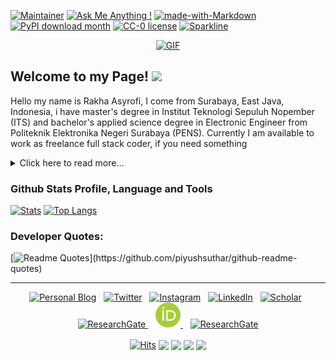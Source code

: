 [![Maintainer](https://img.shields.io/badge/maintainer-asyrofist-blue)](https://tei.ai/XMNpb)
[![Ask Me Anything !](https://img.shields.io/badge/Ask%20me-anything-1abc9c.svg)](https://tei.ai/XMNpb)
[![made-with-Markdown](https://img.shields.io/badge/Made%20with-Markdown-1f425f.svg)](https://tei.ai/XMNpb)
[![PyPI download month](https://img.shields.io/pypi/dm/ansicolortags.svg)](https://tei.ai/RuZN8r)
[![CC-0 license](https://img.shields.io/badge/License-CC--0-blue.svg)](https://tei.ai/XMNpb)
[![Sparkline](https://stars.medv.io/Naereen/badges.svg)](https://tei.ai/XMNpb)

<p align="center">
  <a href="https://github.com/DenverCoder1/readme-typing-svg"><img alt="GIF" src="https://readme-typing-svg.herokuapp.com/?lines=Welcome+to+My+GitHub+Profile!&color=99b3ff&size=22&duration=8000"/></a>
</p>  

## Welcome to my Page! <img src="https://raw.githubusercontent.com/MartinHeinz/MartinHeinz/master/wave.gif" width="30px">

Hello my name is Rakha Asyrofi, I come from Surabaya, East Java, Indonesia, i have master's degree in Institut Teknologi Sepuluh Nopember (ITS) and bachelor's applied science degree in Electronic Engineer from Politeknik Elektronika Negeri Surabaya (PENS). Currently I am available to work as freelance full stack coder, if you need something

<details><summary>Click here to read more...</summary>

#### You need to know what i'am :relaxed:

- Currently I've graduate as a Master's Student Degree at <a href="https://scholar.google.com/citations?user=WN9T5UUAAAAJ&hl=id&oi=ao" target="_blank">Informatics ITS</a> :thumbsup:

- My Research talk about <a href="https://ponselharian.com/tMcaI" target="_blank">Brain Segmentation</a>, 
  <a href="https://ponselharian.com/8iI4mK5EW8E" target="_blank">Face Detection</a>,
  <a href="https://ponselharian.com/Jy2ncVRx" target="_blank">Traceability Requirements</a>,
  <a href="https://ponselharian.com/9Eq9zlrI" target="_blank">Extraction Requirements</a>,
  <a href="https://ponselharian.com/ixHAY5Z" target="_blank">Supply Management System </a>,
  <a href="https://ponselharian.com/l5XKnt" target="_blank">Interdependency Requirement Extraction </a>,
  <a href="https://ponselharian.com/SZLplMyfPt" target="_blank">Bluetooth Low Energy </a>, and many more.
- I'm electronic and data research enthusiast.
- I was working as Technical Sales Engineer and Health Safety Officer at <a href="https://www.ptkeivan.co.id/">PT. Keivan Bros</a> who sales everything at many places, such as
  <a href="https://ponselharian.com/aKrBA6L5Igy" target="_blank">PJB UBJOM Rembang</a>,
  <a href="https://ponselharian.com/uhcFlFt49Lq" target="_blank">PJB UP Gresik</a>,
  <a href="https://ponselharian.com/GNzj" target="_blank">PJB UBJOM Pacitan</a>,
  <a href="https://ponselharian.com/HRojTw" target="_blank">PJB UBJOM Tanjung Awar-Awar</a>,
  <a href="https://ponselharian.com/zqNGKqJDnwZQ" target="_blank">Petrokimia Gresik</a>, and many more
- I was working as Backend Engineer and Quality Assurance at <a href="https://ponselharian.com/2zvD">PT. GDC Multi Sarana</a>, who develop many things. such as 
  <a href="https://ponselharian.com/5NbT" target="_blank">Web ArtaKu Internal</a>,
  <a href="https://ponselharian.com/OBHcPTz6e" target="_blank">Web GDC Landing</a>,
  <a href="https://ponselharian.com/gnCx82tSeeeu" target="_blank">Gateway ArtaKu Mobile</a>,
  <a href="https://ponselharian.com/cGcOpriRXI" target="_blank">Gateway ArtaKu Web</a>,
  <a href="https://ponselharian.com/aX4ILe" target="_blank">Gateway GDC APU PPT</a>, 
  <a href="https://ponselharian.com/aX4ILe" target="_blank">Artaku Mobile App</a>, and many more
- Now I work as Fulltack Engineer at  <a href="https://triv.co.id/en">PT. Tiga Inti Utama</a>, who develop using <a href="https://ponselharian.com/l7eR" target="_blank">Ruby on Rails as Automate Testing</a>
- I write content on <a href="https://ponselharian.com/mznqlzX">Medium</a> and <a href="https://ponselharian.com/9bnyrdHxTm">Revue</a>

### What i've  learned:point_down:!

<p> 
  <a href="https://ponselharian.com/HnlBQR" target="_blank">
    <img src="https://img.shields.io/badge/php-%23777BB4.svg?&style=for-the-badge&logo=php&logoColor=white"/>
  </a>
  <a href="https://ponselharian.com/HnlBQR" target="_blank">
    <img src="https://img.shields.io/badge/flask%20-%23000.svg?&style=for-the-badge&logo=flask&logoColor=white"/>
  </a>
  <a href="https://ponselharian.com/HnlBQR" target="_blank">
    <img src="https://img.shields.io/badge/python%20-%2314354C.svg?&style=for-the-badge&logo=python&logoColor=white"/>
  </a>
  <a href="https://ponselharian.com/HnlBQR" target="_blank">
    <img src="https://img.shields.io/badge/mysql-%2300f.svg?&style=for-the-badge&logo=mysql&logoColor=white"/>
  </a>  
  <a href="https://ponselharian.com/HnlBQR" target="_blank">
    <img src="https://img.shields.io/badge/Jupyter%20-%23F37626.svg?&style=for-the-badge&logo=Jupyter&logoColor=white" />
  </a>
  <a href="https://ponselharian.com/HnlBQR" target="_blank">
    <img src="https://img.shields.io/badge/SQLite-07405E?style=for-the-badge&logo=sqlite&logoColor=white" />
  </a>
  <a href="https://ponselharian.com/HnlBQR" target="_blank">
    <img src="https://img.shields.io/badge/Heroku-430098?style=for-the-badge&logo=heroku&logoColor=white" />
  </a>
  <a href="https://ponselharian.com/HnlBQR" target="_blank">
    <img src="https://img.shields.io/badge/Bootstrap-563D7C?style=for-the-badge&logo=bootstrap&logoColor=white" />
  </a>
  <a href="https://ponselharian.com/HnlBQR" target="_blank">
    <img src="https://img.shields.io/badge/Markdown-000000?style=for-the-badge&logo=markdown&logoColor=white" />
  </a>
  <a href="https://ponselharian.com/HnlBQR" target="_blank">
    <img src="https://img.shields.io/badge/Rust-000000?style=for-the-badge&logo=rust&logoColor=white" />
  </a>
  <a href="https://ponselharian.com/HnlBQR" target="_blank">
    <img src="https://img.shields.io/badge/C%2B%2B-00599C?style=for-the-badge&logo=c%2B%2B&logoColor=white" />
  </a>  
  <a href="https://ponselharian.com/HnlBQR" target="_blank">    
    <img src="https://img.shields.io/badge/Node.js-43853D?style=for-the-badge&logo=node.js&logoColor=white" />
  </a>
  <a href="https://ponselharian.com/HnlBQR" target="_blank">    
    <img src="https://img.shields.io/badge/HTML5-E34F26?style=for-the-badge&logo=html5&logoColor=white" />
  </a>
  <a href="https://ponselharian.com/HnlBQR" target="_blank">     
    <img src="https://img.shields.io/badge/Netlify-00C7B7?style=for-the-badge&logo=netlify&logoColor=white" />
  </a>
  <a href="https://ponselharian.com/HnlBQR" target="_blank">   
    <img src="https://img.shields.io/badge/Microsoft_Office-D83B01?style=for-the-badge&logo=microsoft-office&logoColor=white" />
  </a> 
  
### My Technical Posters
<p>
  <a href="https://ponselharian.com/73an" target="_blank">
  <img align="center" src="https://github.com/asyrofist/asyrofist/blob/main/https___cdn.evbuc.com_images_103652584_301149195635_1_original.jpeg" width='200' height='300' alt="asyrofi_trakteer" /></a>
  
  <a href="https://ponselharian.com/jmDMz34JwWh" target="_blank">
  <img align="center" src="https://github.com/asyrofist/asyrofist/blob/main/5b14a022-80cc-47b7-90ea-29e9e3cc5b6a.jpeg" width='200' height='200' alt="asyrofi_trakteer" /></a>

  <a href="https://ponselharian.com/1IVkN0uhz" target="_blank">
  <img align="center" src="https://github.com/asyrofist/asyrofist/blob/main/aab83e21-94f5-406f-8f3d-c69d8ad0ee3e.jpeg" width='200' height='200' alt="asyrofi_trakteer" /></a>

  <a href="https://ponselharian.com/Izczz" target="_blank">
  <img align="center" src="https://github.com/asyrofist/asyrofist/blob/main/photo6251391660755889061.jpg" width='200' height='200' alt="asyrofi_trakteer" /></a>
</p>  
  
</details>




### Github Stats Profile, Language and Tools
[![Stats](https://github-readme-stats.vercel.app/api?username=asyrofist&theme=tokyonight&show_icons=true&line_height=27)](https://ponselharian.com/HnlBQR)
[![Top Langs](https://github-readme-stats.vercel.app/api/top-langs/?username=asyrofist&layout=compact&hide=blade,css,less,html&theme=tokyonight)](https://ponselharian.com/HnlBQR)

### Developer Quotes:
[![Readme Quotes](https://quotes-github-readme.vercel.app/api?)](https://github.com/piyushsuthar/github-readme-quotes)

---

<p align='center'>
<a href="https://ponselharian.com/nGjC81"><img src="https://raw.githubusercontent.com/rogergranada/rogergranada/master/homepage.svg" width="40px" alt="Personal Blog"/></a>&nbsp;&nbsp;
<a href="https://ponselharian.com/vyye"><img src="https://raw.githubusercontent.com/rogergranada/rogergranada/master/twitter.svg" width="40px" alt="Twitter"/></a>&nbsp;&nbsp;
<a href="https://ponselharian.com/YLe"><img src="https://raw.githubusercontent.com/rogergranada/rogergranada/master/instagram.svg" width="40px" alt="Instagram"/></a>&nbsp;&nbsp;
<a href="https://ponselharian.com/5Bljekt0"><img src="https://raw.githubusercontent.com/rogergranada/rogergranada/master/in.svg" width="40px" alt="LinkedIn"/></a>&nbsp;&nbsp;
<a href="https://ponselharian.com/JO8ZMfIe"><img src="https://raw.githubusercontent.com/rogergranada/rogergranada/master/scholar.svg" width="40px" alt="Scholar"/></a>&nbsp;&nbsp;
<a href="https://ponselharian.com/LBhCY"><img src="https://raw.githubusercontent.com/rogergranada/rogergranada/master/researchgate.svg" width="40px" alt="ResearchGate"/>
</a>&nbsp;&nbsp;
<a href="https://ponselharian.com/7DfN54u6qbd"><img src="https://github.com/asyrofist/asyrofist/blob/main/64px-ORCID_iD.svg.png" width="40px" alt="ResearchGate"/>
</a>&nbsp;&nbsp;
<a href="https://ponselharian.com/ZGHNUIG"><img src="https://upload.wikimedia.org/wikipedia/commons/thumb/1/16/Youtube_circle.svg/800px-Youtube_circle.svg.png" width="40px" alt="ResearchGate"/></a>
</p>

<p align='center'>
<a href="https://ponselharian.com/2SA" target="_blank" style="display: inline-block;">
  <img align= "center" src="https://hits.seeyoufarm.com/api/count/incr/badge.svg?url=https://github.com/rogergranada/rogergranada/" alt="Hits" />
 </a>
 <a href="https://ponselharian.com/2SA" target="_blank" style="display: inline-block;">
  <img align="center" src="https://gpvc.arturio.dev/asyrofist"/>  
 </a>
<a href="https://ponselharian.com/2SA" target="_blank" style="display: inline-block;">
  <img src="https://img.shields.io/badge/Donate-PayPal-blue.svg?style=flat-square" align="center"/>
</a>
<a href="https://trakteer.id/rakha-asyrofi-rzvko/tip" target="_blank" style="display: inline-block;">
  <img src="https://img.shields.io/badge/Donate-trakteer-blue.svg?style=flat-square" align="center"/>
</a>
<a href="https://www.buymeacoffee.com/asyrofist" target="_blank" style="display: inline-block;">
  <img src="https://img.shields.io/badge/Donate-buymecoffee-blue.svg?style=flat-square" align="center"/>
</a>


</p>
